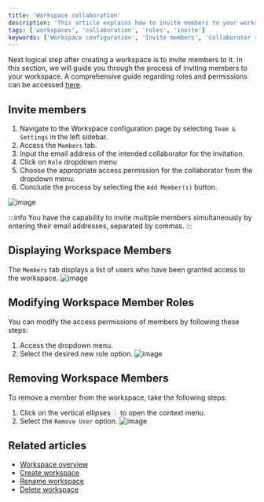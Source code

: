 ```yaml
---
title: 'Workspace collaboration'
description: 'This article explains how to invite members to your workspace, change their roles and procedure to remove them from the workspace.'
tags: ['workspaces', 'collaboration', 'roles', 'invite']
keywords: ['Workspace configuration', 'Invite members', 'Collaborator roles', 'Access permissions', 'Displaying workspace members', 'Modifying member roles', 'Removing workspace members', 'Workspace collaboration', 'Team collaboration', 'Access control', 'Role-based permissions', 'Workspace management', 'User roles', 'Workspace settings', 'Workspace administration', 'Collaborator invitation', 'User access', 'Collaborator management', 'Workspace teamwork', 'Workspace organization']
---
```


Next logical step after creating a workspace is to invite members to it. In this section, we will guide you through the process of inviting members to your workspace.
A comprehensive guide regarding roles and permissions can be accessed [here](/roles-and-permissions/overview).

## Invite members
1. Navigate to the Workspace configuration page by selecting `Team & Settings` in the left sidebar.
2. Access the `Members` tab.
3. Input the email address of the intended collaborator for the invitation.
4. Click on `Role` dropdown menu
5. Choose the appropriate access permission for the collaborator from the dropdown menu.
6. Conclude the process by selecting the `Add Member(s)` button.
  
![image](/img/v2/workspace/workspace-collaboration.png)  
  
:::info
You have the capability to invite multiple members simultaneously by entering their email addresses, separated by commas.
:::


## Displaying Workspace Members
The `Members` tab displays a list of users who have been granted access to the workspace.
![image](/img/v2/workspace/list-users.png)

## Modifying Workspace Member Roles
You can modify the access permissions of members by following these steps:
1. Access the dropdown menu.
2. Select the desired new role option.
![image](/img/v2/workspace/change-role.png)

## Removing Workspace Members
To remove a member from the workspace, take the following steps:
1. Click on the vertical ellipses `⋮` to open the context menu.
2. Select the `Remove User` option.
![image](/img/v2/workspace/remove-user.png)

## Related articles
- [Workspace overview](/workspaces/workspace-overview)
- [Create workspace](/workspaces/create-workspace)
- [Rename workspace](/workspaces/actions-on-workspace#rename-workspace)
- [Delete workspace](/workspaces/actions-on-workspace#delete-workspace)


[//]: # (## List workspace members)

[//]: # (List of the users who have access to the workspace is displayed on the same page. )

[//]: # (![image]&#40;/img/v2/workspace/list-users.png&#41;)

[//]: # ()
[//]: # (## Update workspace member role)

[//]: # (You can change the access permission of the collaborator by clicking on the access drop down menu and selecting new role option as desired. )

[//]: # (![image]&#40;/img/v2/workspace/change-role.png&#41;)

[//]: # ()
[//]: # (### Remove workspace member)

[//]: # (You can also remove members from the workspace by clicking on the vertical ellipses `⋮` to open the context menu and selecting `Remove User` option. )